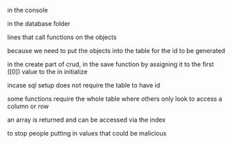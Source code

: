 <!-- In our Property Tracker application: -->

<!-- Q1. Where are we instantiating instances of the Property class? -->
in the console
<!-- Q2. Where are we defining the SQL that enables us to save the ruby Property object into the database? -->
in the database folder
<!-- Q3. In console.rb, which lines modify the database? -->
lines that call functions on the objects
<!-- Q4. Why do we not define the id of a Property object at the point we instantiate it (‘new it up’)? -->
because we need to put the objects into the table for the id to be generated

<!-- Q5. Where and how do we assign the id (that is generated by the database) to the ruby Property object? -->
in the create part of crud, in the save function by assigning it to the first ([0]) value to the in initialize
<!-- Q6. Why do we put a guard (an if clause) on the @id attribute in the constructor? --> incase sql setup does not require the table to have id

<!-- Q7. Why are some of the CRUD actions represented by instance methods, and others by class methods? -->
some functions require the whole table where others only look to access a column or row
<!-- Q8. What type of data structure is returned by calls to db.exec_prepared()? In the save method, how do we access the id from the returned data structure? -->
an array is returned and can be accessed via the index
<!-- Q9. Why do we use prepared statements when performing database operations? -->
to stop people putting in values that could be malicious
